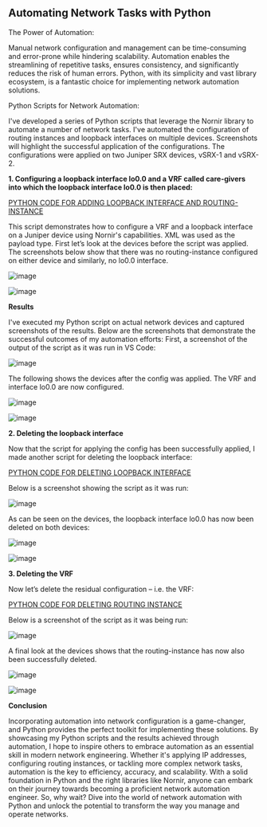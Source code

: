 ## Automating Network Tasks with Python

The Power of Automation:

Manual network configuration and management can be time-consuming and error-prone while hindering scalability. Automation enables the streamlining of repetitive tasks, ensures consistency, and significantly reduces the risk of human errors. Python, with its simplicity and vast library ecosystem, is a fantastic choice for implementing network automation solutions.

Python Scripts for Network Automation:

I've developed a series of Python scripts that leverage the Nornir library to automate a number of network tasks. I've automated the configuration of routing instances and loopback interfaces on multiple devices. Screenshots will highlight the successful application of the configurations.
The configurations were applied on two Juniper SRX devices, vSRX-1 and vSRX-2.

**1. Configuring a loopback interface lo0.0 and a VRF called care-givers into which the loopback interface lo0.0 is then placed:**

[PYTHON CODE FOR ADDING LOOPBACK INTERFACE AND ROUTING-INSTANCE](add-loopback-and-vrf.py)

This script demonstrates how to configure a VRF and a loopback interface on a Juniper device using Nornir's capabilities. XML was used as the payload type.
First let’s look at the devices before the script was applied. The screenshots below show that there was no routing-instance configured on either device and similarly, no lo0.0 interface.

![image](https://github.com/floy-gee3/floy-gee3.github.io/_posts/assets/26433845/9d9f7ca3-4538-4909-854f-f24089435612)

![image](https://github.com/floy-gee3/floy-gee3.github.io/_posts/assets/26433845/59d5edb5-635b-454b-8ad3-be83779e28f7)

**Results**

I've executed my Python script on actual network devices and captured screenshots of the results. Below are the screenshots that demonstrate the successful outcomes of my automation efforts:
First, a screenshot of the output of the script as it was run in VS Code:

![image](https://github.com/floy-gee3/floy-gee3.github.io/assets/26433845/02a9695e-d9ff-46eb-b90b-fd1b61641376)

The following shows the devices after the config was applied. The VRF and interface lo0.0 are now configured.

![image](https://github.com/floy-gee3/floy-gee3.github.io/assets/26433845/d1f26930-dd13-4726-ba47-96e2abdfb3f1)

![image](https://github.com/floy-gee3/floy-gee3.github.io/assets/26433845/130667c1-3425-4e62-a1ad-fdb2d9485087)

**2. Deleting the loopback interface**

Now that the script for applying the config has been successfully applied, I made another script for deleting the loopback interface:

[PYTHON CODE FOR DELETING LOOPBACK INTERFACE](delete-loopback.py)

Below is a screenshot showing the script as it was run:

![image](https://github.com/floy-gee3/floy-gee3.github.io/assets/26433845/e8da7dc0-83ec-40f3-ac96-321a51be22e0)

As can be seen on the devices, the loopback interface lo0.0 has now been deleted on both devices:

![image](https://github.com/floy-gee3/floy-gee3.github.io/assets/26433845/f6a27c89-1be4-4353-ab7d-93532c749ec2)

![image](https://github.com/floy-gee3/floy-gee3.github.io/assets/26433845/75ac2141-c4e2-42dc-8c3b-2b0b612c6e94)

**3. Deleting the VRF**

Now let’s delete the residual configuration – i.e. the VRF:

[PYTHON CODE FOR DELETING ROUTING INSTANCE](delete-vrf.py)

Below is a screenshot of the script as it was being run:

![image](https://github.com/floy-gee3/floy-gee3.github.io/assets/26433845/77eb6ed8-c962-4fba-af71-77294edc39d8)

A final look at the devices shows that the routing-instance has now also been successfully deleted.

![image](https://github.com/floy-gee3/floy-gee3.github.io/assets/26433845/c75d057c-4b08-41ae-9fca-4fc70d77a9d2)

![image](https://github.com/floy-gee3/floy-gee3.github.io/assets/26433845/deb4780f-a224-45c2-8ade-7cd34aade0bf)

**Conclusion**

Incorporating automation into network configuration is a game-changer, and Python provides the perfect toolkit for implementing these solutions. By showcasing my Python scripts and the results achieved through automation, I hope to inspire others to embrace automation as an essential skill in modern network engineering.
Whether it's applying IP addresses, configuring routing instances, or tackling more complex network tasks, automation is the key to efficiency, accuracy, and scalability. With a solid foundation in Python and the right libraries like Nornir, anyone can embark on their journey towards becoming a proficient network automation engineer.
So, why wait? Dive into the world of network automation with Python and unlock the potential to transform the way you manage and operate networks.











